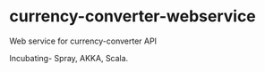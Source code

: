 currency-converter-webservice
=============================

Web service for currency-converter API


Incubating- Spray, AKKA, Scala.

